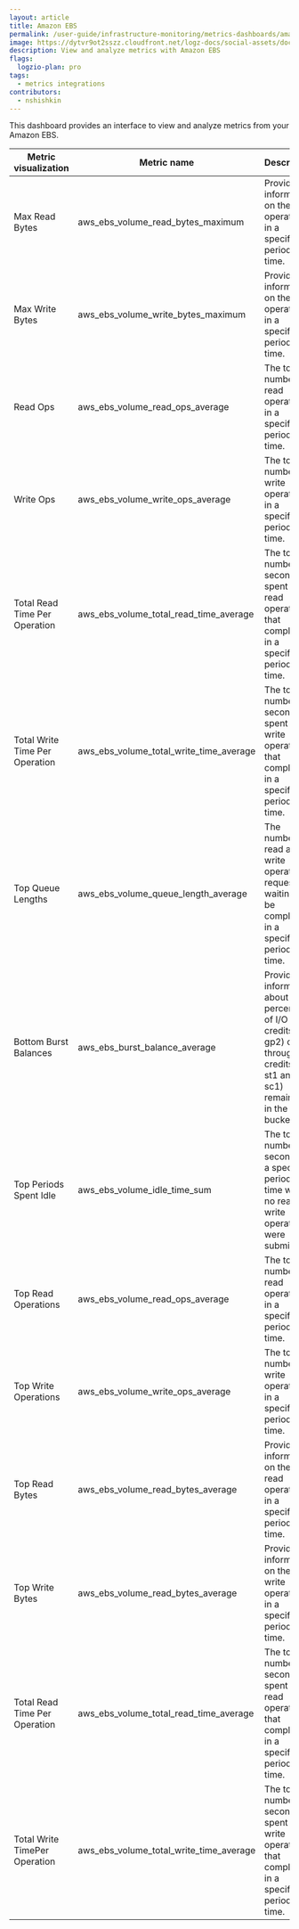 ```yaml
---
layout: article
title: Amazon EBS
permalink: /user-guide/infrastructure-monitoring/metrics-dashboards/amazon-ebs.html 
image: https://dytvr9ot2sszz.cloudfront.net/logz-docs/social-assets/docs-social.jpg
description: View and analyze metrics with Amazon EBS
flags:
  logzio-plan: pro
tags:
  - metrics integrations
contributors:
  - nshishkin
---
```



This dashboard provides an interface to view and analyze metrics from your Amazon EBS.

| Metric visualization           | Metric name                                   | Description                                                                                                                               |
| ------------------------------ | --------------------------------------------- | ----------------------------------------------------------------------------------------------------------------------------------------- |
| Max Read Bytes    | aws\_ebs\_volume\_read\_bytes\_maximum        | Provides information on the read operations in a specified period of time.                                                                |
| Max Write Bytes                | aws\_ebs\_volume\_write\_bytes\_maximum       | Provides information on the write operations in a specified period of time.                                                               |
| Read Ops          | aws\_ebs\_volume\_read\_ops\_average          | The total number of read operations in a specified period of time.                                                                        |
| Write Ops                      | aws\_ebs\_volume\_write\_ops\_average         | The total number of write operations in a specified period of time.                                                                       |
| Total Read Time Per Operation  | aws\_ebs\_volume\_total\_read\_time\_average  | The total number of seconds spent by all read operations that completed in a specified period of time.                                    |
| Total Write Time Per Operation | aws\_ebs\_volume\_total\_write\_time\_average | The total number of seconds spent by all write operations that completed in a specified period of time.                                   |
| Top Queue Lengths | aws\_ebs\_volume\_queue\_length\_average      | The number of read and write operation requests waiting to be completed in a specified period of time.     |
| Bottom Burst Balances          | aws\_ebs\_burst\_balance\_average             | Provides information about the percentage of I/O credits (for gp2) or throughput credits (for st1 and sc1) remaining in the burst bucket. |
| Top Periods Spent Idle         | aws\_ebs\_volume\_idle\_time\_sum             | The total number of seconds in a specified period of time when no read or write operations were submitted.     |
| Top Read Operations            | aws\_ebs\_volume\_read\_ops\_average          | The total number of read operations in a specified period of time.                                                                        |
| Top Write Operations           | aws\_ebs\_volume\_write\_ops\_average         | The total number of write operations in a specified period of time.                                                                       |
| Top Read Bytes                 | aws\_ebs\_volume\_read\_bytes\_average        | Provides information on the top read operations in a specified period of time.                                                            |
| Top Write Bytes                | aws\_ebs\_volume\_read\_bytes\_average        | Provides information on the top write  operations in a specified period of time.                                                          |
| Total Read Time Per Operation  | aws\_ebs\_volume\_total\_read\_time\_average  | The total number of seconds spent by all read operations that completed in a specified period of time.                                    |
| Total Write TimePer Operation  | aws\_ebs\_volume\_total\_write\_time\_average | The total number of seconds spent by all write operations that completed in a specified period of time.                                   |

